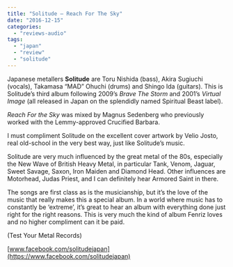 ```yaml
---
title: "Solitude – Reach For The Sky"
date: "2016-12-15"
categories: 
  - "reviews-audio"
tags: 
  - "japan"
  - "review"
  - "solitude"
---
```


Japanese metallers **Solitude** are Toru Nishida (bass), Akira Sugiuchi (vocals), Takamasa “MAD” Ohuchi (drums) and Shingo Ida (guitars). This is Solitude’s third album following 2009’s _Brave The Storm_ and 2001’s _Virtual Image_ (all released in Japan on the splendidly named Spiritual Beast label).

_Reach For the Sky_ was mixed by Magnus Sedenberg who previously worked with the Lemmy-approved Crucified Barbara.

I must compliment Solitude on the excellent cover artwork by Velio Josto, real old-school in the very best way, just like Solitude’s music.

Solitude are very much influenced by the great metal of the 80s, especially the New Wave of British Heavy Metal, in particular Tank, Venom, Jaguar, Sweet Savage, Saxon, Iron Maiden and Diamond Head. Other influences are Motorhead, Judas Priest, and I can definitely hear Armored Saint in there.

The songs are first class as is the musicianship, but it’s the love of the music that really makes this a special album. In a world where music has to constantly be ‘extreme’, it’s great to hear an album with everything done just right for the right reasons. This is very much the kind of album Fenriz loves and no higher compliment can it be paid.

(Test Your Metal Records)

[www.facebook.com/solitudejapan](https://www.facebook.com/solitudejapan)
